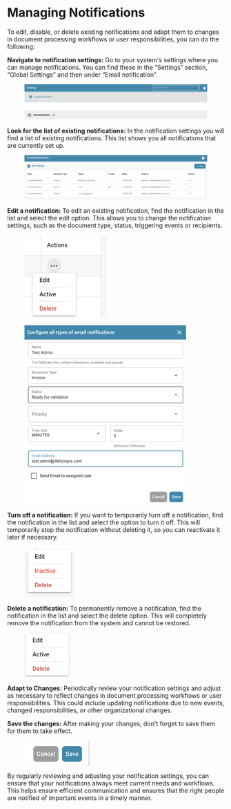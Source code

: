 # Managing Notifications

To edit, disable, or delete existing notifications and adapt them to changes in document processing workflows or user responsibilities, you can do the following:

**Navigate to notification settings:** Go to your system's settings where you can manage notifications. You can find these in the “Settings” section, “Global Settings” and then under “Email notification”.

<figure><img src="../../../../.gitbook/assets/image (5) (1) (1) (1) (1) (1).png" alt=""><figcaption></figcaption></figure>

<figure><img src="../../../../.gitbook/assets/image (6) (1) (1) (1) (1) (1) (1).png" alt=""><figcaption></figcaption></figure>

**Look for the list of existing notifications:** In the notification settings you will find a list of existing notifications. This list shows you all notifications that are currently set up.

<figure><img src="../../../../.gitbook/assets/image (6) (1) (1) (1) (1) (1).png" alt=""><figcaption></figcaption></figure>

**Edit a notification:** To edit an existing notification, find the notification in the list and select the edit option. This allows you to change the notification settings, such as the document type, status, triggering events or recipients.

<figure><img src="../../../../.gitbook/assets/image (1) (1) (1) (1) (1) (1) (1) (1) (1) (1) (1) (1) (1) (1) (1).png" alt="" width="192"><figcaption></figcaption></figure>

<figure><img src="../../../../.gitbook/assets/image (2) (1) (1) (1) (1) (1) (1) (1) (1).png" alt="" width="375"><figcaption></figcaption></figure>

**Turn off a notification:** If you want to temporarily turn off a notification, find the notification in the list and select the option to turn it off. This will temporarily stop the notification without deleting it, so you can reactivate it later if necessary.

<figure><img src="../../../../.gitbook/assets/image (3) (1) (1) (1) (1) (1) (1) (1).png" alt="" width="116"><figcaption></figcaption></figure>

**Delete a notification:** To permanently remove a notification, find the notification in the list and select the delete option. This will completely remove the notification from the system and cannot be restored.

<figure><img src="../../../../.gitbook/assets/image (4) (1) (1) (1) (1) (1) (1).png" alt="" width="106"><figcaption></figcaption></figure>

**Adapt to Changes:** Periodically review your notification settings and adjust as necessary to reflect changes in document processing workflows or user responsibilities. This could include updating notifications due to new events, changed responsibilities, or other organizational changes.

**Save the changes:** After making your changes, don't forget to save them for them to take effect.

<figure><img src="../../../../.gitbook/assets/image (7) (1) (1) (1) (1).png" alt="" width="150"><figcaption></figcaption></figure>

By regularly reviewing and adjusting your notification settings, you can ensure that your notifications always meet current needs and workflows. This helps ensure efficient communication and ensures that the right people are notified of important events in a timely manner.
